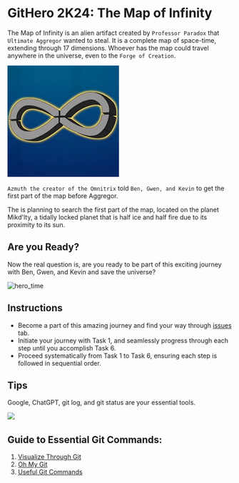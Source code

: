 # GitHero 2K24: The Map of Infinity

The Map of Infinity is an alien artifact created by ```Professor Paradox``` that ```Ultimate Aggregor``` wanted to steal. It is a complete map of space-time, extending through 17 dimensions. Whoever has the map could travel anywhere in the universe, even to the ```Forge of Creation```.

![infinity](https://raw.githubusercontent.com/nandan645/GitHeroMedia/main/infinity.png)

```Azmuth the creator of the Omnitrix``` told ```Ben, Gwen, and Kevin``` to get the first part of the map before Aggregor.

The is planning to search the first part of the map, located on the planet Mikd'lty, a tidally locked planet that is half ice and half fire due to its proximity to its sun.

## Are you Ready?

Now the real question is, are you ready to be part of this exciting journey with Ben, Gwen, and Kevin and save the universe?

![hero_time](https://raw.githubusercontent.com/nandan645/GitHeroMedia/main/hero_time.png)

## Instructions
- Become a part of this amazing journey and find your way through <a href = "https://github.com/KamandPrompt/GitHero-2024/issues/">issues<a/> tab.
- Initiate your journey with Task 1, and seamlessly progress through each step until you accomplish Task 6.
- Proceed systematically from Task 1 to Task 6, ensuring each step is followed in sequential order.

## Tips
Google, ChatGPT, git log, and git status are your essential tools.

<img height = "250px" src = "https://raw.githubusercontent.com/nandan645/GitHeroMedia/main/GPT_MEME.webp"/>  

## Guide to Essential Git Commands: 
1. <a href = "https://learngitbranching.js.org/"> Visualize Through Git<a/>
2. <a href = "https://ohmygit.org/"> Oh My Git<a/>
3. <a href = "https://dev.to/lydiahallie/cs-visualized-useful-git-commands-37p1"> Useful Git Commands<a/>
